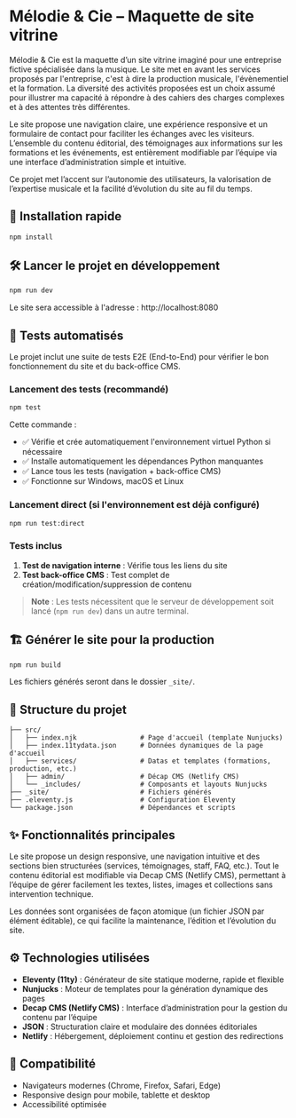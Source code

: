 
# Mélodie & Cie – Maquette de site vitrine

Mélodie & Cie est la maquette d’un site vitrine imaginé pour une entreprise fictive spécialisée dans la musique. Le site met en avant les services proposés par l'entreprise, c'est à dire la production musicale, l'évènementiel et la formation. La diversité des activités proposées est un choix assumé pour illustrer ma capacité à répondre à des cahiers des charges complexes et à des attentes très différentes.

Le site propose une navigation claire, une expérience responsive et un formulaire de contact pour faciliter les échanges avec les visiteurs. L’ensemble du contenu éditorial, des témoignages aux informations sur les formations et les événements, est entièrement modifiable par l’équipe via une interface d’administration simple et intuitive.

Ce projet met l’accent sur l’autonomie des utilisateurs, la valorisation de l’expertise musicale et la facilité d’évolution du site au fil du temps.

## 🚀 Installation rapide

```bash
npm install
```

## 🛠️ Lancer le projet en développement

```bash
npm run dev
```

Le site sera accessible à l'adresse : http://localhost:8080

## 🧪 Tests automatisés

Le projet inclut une suite de tests E2E (End-to-End) pour vérifier le bon fonctionnement du site et du back-office CMS.

### Lancement des tests (recommandé)

```bash
npm test
```

Cette commande :
- ✅ Vérifie et crée automatiquement l'environnement virtuel Python si nécessaire
- ✅ Installe automatiquement les dépendances Python manquantes
- ✅ Lance tous les tests (navigation + back-office CMS)
- ✅ Fonctionne sur Windows, macOS et Linux

### Lancement direct (si l'environnement est déjà configuré)

```bash
npm run test:direct
```

### Tests inclus

1. **Test de navigation interne** : Vérifie tous les liens du site
2. **Test back-office CMS** : Test complet de création/modification/suppression de contenu

> **Note** : Les tests nécessitent que le serveur de développement soit lancé (`npm run dev`) dans un autre terminal.


## 🏗️ Générer le site pour la production

```bash
npm run build
```

Les fichiers générés seront dans le dossier `_site/`.

## 📁 Structure du projet

```
├── src/
│   ├── index.njk                # Page d'accueil (template Nunjucks)
│   ├── index.11tydata.json      # Données dynamiques de la page d'accueil
│   ├── services/                # Datas et templates (formations, production, etc.)
│   ├── admin/                   # Décap CMS (Netlify CMS)
│   └── _includes/               # Composants et layouts Nunjucks
├── _site/                       # Fichiers générés
├── .eleventy.js                 # Configuration Eleventy
└── package.json                 # Dépendances et scripts
```

## ✨ Fonctionnalités principales

Le site propose un design responsive, une navigation intuitive et des sections bien structurées (services, témoignages, staff, FAQ, etc.).
Tout le contenu éditorial est modifiable via Decap CMS (Netlify CMS), permettant à l’équipe de gérer facilement les textes, listes, images et collections sans intervention technique.

Les données sont organisées de façon atomique (un fichier JSON par élément éditable), ce qui facilite la maintenance, l’édition et l’évolution du site.

## ⚙️ Technologies utilisées

- **Eleventy (11ty)** : Générateur de site statique moderne, rapide et flexible
- **Nunjucks** : Moteur de templates pour la génération dynamique des pages
- **Decap CMS (Netlify CMS)** : Interface d’administration pour la gestion du contenu par l’équipe
- **JSON** : Structuration claire et modulaire des données éditoriales
- **Netlify** : Hébergement, déploiement continu et gestion des redirections

## 📱 Compatibilité

- Navigateurs modernes (Chrome, Firefox, Safari, Edge)
- Responsive design pour mobile, tablette et desktop
- Accessibilité optimisée
